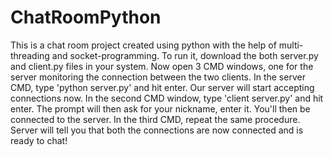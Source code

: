 # ChatRoomPython

This is a chat room project created using python with the help of multi-threading and socket-programming.
To run it, download the both server.py and client.py files in your system.
Now open 3 CMD windows, one for the server monitoring the connection between the two clients.
In the server CMD, type 'python server.py' and hit enter. Our server will start accepting connections now.
In the second CMD window, type 'client server.py' and hit enter. The prompt will then ask for your nickname, enter it. You'll then be connected to the server.
In the third CMD, repeat the same procedure.
Server will tell you that both the connections are now connected and is ready to chat!
 
